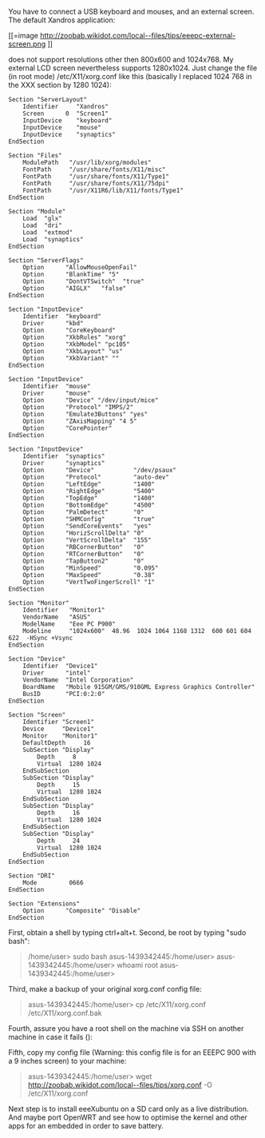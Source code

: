 You have to connect a USB keyboard and mouses, and an external screen. The default Xandros application:

[[=image <http://zoobab.wikidot.com/local--files/tips/eeepc-external-screen.png>  ]]

does not support resolutions other then 800x600 and 1024x768. My external LCD screen nevertheless supports 1280x1024. Just change the file (in root mode) /etc/X11/xorg.conf like this (basically I replaced 1024 768 in the XXX section by 1280 1024):


    Section "ServerLayout"
    	Identifier     "Xandros"
    	Screen      0  "Screen1"
    	InputDevice    "keyboard"
    	InputDevice    "mouse"
    	InputDevice    "synaptics"
    EndSection
    
    Section "Files"
    	ModulePath   "/usr/lib/xorg/modules"
    	FontPath     "/usr/share/fonts/X11/misc"
    	FontPath     "/usr/share/fonts/X11/Type1"
    	FontPath     "/usr/share/fonts/X11/75dpi"
    	FontPath     "/usr/X11R6/lib/X11/fonts/Type1"
    EndSection
    
    Section "Module"
    	Load  "glx"
    	Load  "dri"
    	Load  "extmod"
    	Load  "synaptics"
    EndSection
    
    Section "ServerFlags"
    	Option		"AllowMouseOpenFail"
    	Option		"BlankTime" "5"
    	Option		"DontVTSwitch"	"true"
    	Option		"AIGLX"   "false"
    EndSection
    
    Section "InputDevice"
    	Identifier  "keyboard"
    	Driver      "kbd"
    	Option	    "CoreKeyboard"
    	Option	    "XkbRules" "xorg"
    	Option      "XkbModel" "pc105"
    	Option      "XkbLayout" "us"
    	Option      "XkbVariant" ""
    EndSection
    
    Section "InputDevice"
    	Identifier  "mouse"
    	Driver      "mouse"
    	Option	    "Device" "/dev/input/mice"
    	Option	    "Protocol" "IMPS/2"
    	Option	    "Emulate3Buttons" "yes"
    	Option	    "ZAxisMapping" "4 5"
    	Option	    "CorePointer"
    EndSection
    
    Section "InputDevice"
    	Identifier  "synaptics"
    	Driver      "synaptics"
    	Option      "Device"           "/dev/psaux"
    	Option      "Protocol"         "auto-dev"
    	Option      "LeftEdge"         "1400"
    	Option      "RightEdge"        "5400"
    	Option      "TopEdge"          "1400"
    	Option      "BottomEdge"       "4500"
    	Option      "PalmDetect"       "0"
    	Option      "SHMConfig"        "true"
    	Option      "SendCoreEvents"   "yes"
    	Option      "HorizScrollDelta" "0"
    	Option      "VertScrollDelta"  "155"
    	Option      "RBCornerButton"   "0"
    	Option      "RTCornerButton"   "0"
    	Option      "TapButton2"       "0"
    	Option      "MinSpeed"         "0.095"
    	Option      "MaxSpeed"         "0.38"
    	Option      "VertTwoFingerScroll" "1"
    EndSection
    
    Section "Monitor"
    	Identifier   "Monitor1"
    	VendorName   "ASUS"
    	ModelName    "Eee PC P900"
    	Modeline     "1024x600"  48.96  1024 1064 1168 1312  600 601 604 622  -HSync +Vsync
    EndSection
    
    Section "Device"
    	Identifier  "Device1"
    	Driver      "intel"
    	VendorName  "Intel Corporation"
    	BoardName   "Mobile 915GM/GMS/910GML Express Graphics Controller"
    	BusID       "PCI:0:2:0"
    EndSection
    
    Section "Screen"
    	Identifier "Screen1"
    	Device     "Device1"
    	Monitor    "Monitor1"
    	DefaultDepth     16
    	SubSection "Display"
    		Depth     8
    		Virtual  1280 1024
    	EndSubSection
    	SubSection "Display"
    		Depth     15
    		Virtual  1280 1024
    	EndSubSection
    	SubSection "Display"
    		Depth     16
    		Virtual  1280 1024
    	EndSubSection
    	SubSection "Display"
    		Depth     24
    		Virtual  1280 1024
    	EndSubSection
    EndSection
    
    Section "DRI"
    	Mode         0666
    EndSection
    
    Section "Extensions"
    	Option	    "Composite" "Disable"
    EndSection


First, obtain a shell by typing ctrl+alt+t.
Second, be root by typing "sudo bash":

>  /home/user> sudo bash
> asus-1439342445:/home/user>
> asus-1439342445:/home/user> whoami
> root
> asus-1439342445:/home/user>

Third, make a backup of your original xorg.conf config file:

> asus-1439342445:/home/user> cp /etc/X11/xorg.conf /etc/X11/xorg.conf.bak

Fourth, assure you have a root shell on the machine via SSH on another machine in case it fails ():

Fifth, copy my config file (Warning: this config file is for an EEEPC 900 with a 9 inches screen) to your machine:

> asus-1439342445:/home/user> wget <http://zoobab.wikidot.com/local--files/tips/xorg.conf>   -O /etc/X11/xorg.conf

Next step is to install eeeXubuntu on a SD card only as a live distribution. And maybe port OpenWRT and see how to optimise the kernel and other apps for an embedded in order to save battery.
